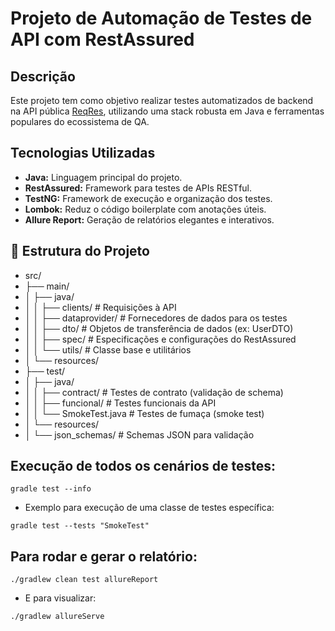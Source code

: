 # Projeto de Automação de Testes de API com RestAssured

##  Descrição

Este projeto tem como objetivo realizar testes automatizados de backend na API pública [ReqRes](https://reqres.in/), utilizando uma stack robusta em Java e ferramentas populares do ecossistema de QA.

## Tecnologias Utilizadas

- **Java:** Linguagem principal do projeto.
- **RestAssured:** Framework para testes de APIs RESTful.
- **TestNG:** Framework de execução e organização dos testes.
- **Lombok:** Reduz o código boilerplate com anotações úteis.
- **Allure Report:** Geração de relatórios elegantes e interativos.

## 📁 Estrutura do Projeto
- src/
- ├── main/
- │   ├── java/
- │   │   ├── clients/         # Requisições à API
- │   │   ├── dataprovider/    # Fornecedores de dados para os testes
- │   │   ├── dto/             # Objetos de transferência de dados (ex: UserDTO)
- │   │   ├── spec/            # Especificações e configurações do RestAssured
- │   │   └── utils/           # Classe base e utilitários
- │   └── resources/
- ├── test/
- │   ├── java/
- │   │   ├── contract/        # Testes de contrato (validação de schema)
- │   │   ├── funcional/       # Testes funcionais da API
- │   │   └── SmokeTest.java   # Testes de fumaça (smoke test)
- │   └── resources/
- │       └── json_schemas/    # Schemas JSON para validação


## Execução de todos os cenários de testes:

```
gradle test --info
```

* Exemplo para execução de uma classe de testes específica:

```
gradle test --tests "SmokeTest"
```

## Para rodar e gerar o relatório:

```
./gradlew clean test allureReport
```

* E para visualizar:

```
./gradlew allureServe
```
